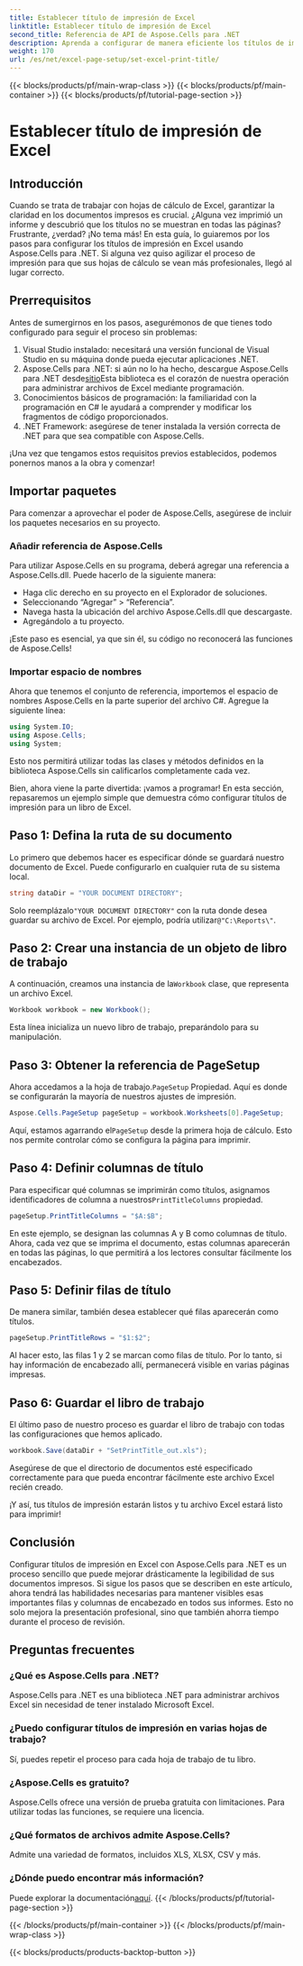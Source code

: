 ```yaml
---
title: Establecer título de impresión de Excel
linktitle: Establecer título de impresión de Excel
second_title: Referencia de API de Aspose.Cells para .NET
description: Aprenda a configurar de manera eficiente los títulos de impresión de Excel con Aspose.Cells para .NET. Agilice su proceso de impresión con nuestra guía paso a paso.
weight: 170
url: /es/net/excel-page-setup/set-excel-print-title/
---
```


{{< blocks/products/pf/main-wrap-class >}}
{{< blocks/products/pf/main-container >}}
{{< blocks/products/pf/tutorial-page-section >}}

# Establecer título de impresión de Excel

## Introducción

Cuando se trata de trabajar con hojas de cálculo de Excel, garantizar la claridad en los documentos impresos es crucial. ¿Alguna vez imprimió un informe y descubrió que los títulos no se muestran en todas las páginas? Frustrante, ¿verdad? ¡No tema más! En esta guía, lo guiaremos por los pasos para configurar los títulos de impresión en Excel usando Aspose.Cells para .NET. Si alguna vez quiso agilizar el proceso de impresión para que sus hojas de cálculo se vean más profesionales, llegó al lugar correcto.

## Prerrequisitos

Antes de sumergirnos en los pasos, asegurémonos de que tienes todo configurado para seguir el proceso sin problemas:

1. Visual Studio instalado: necesitará una versión funcional de Visual Studio en su máquina donde pueda ejecutar aplicaciones .NET.
2.  Aspose.Cells para .NET: si aún no lo ha hecho, descargue Aspose.Cells para .NET desde[sitio](https://releases.aspose.com/cells/net/)Esta biblioteca es el corazón de nuestra operación para administrar archivos de Excel mediante programación.
3. Conocimientos básicos de programación: la familiaridad con la programación en C# le ayudará a comprender y modificar los fragmentos de código proporcionados.
4. .NET Framework: asegúrese de tener instalada la versión correcta de .NET para que sea compatible con Aspose.Cells.

¡Una vez que tengamos estos requisitos previos establecidos, podemos ponernos manos a la obra y comenzar!

## Importar paquetes

Para comenzar a aprovechar el poder de Aspose.Cells, asegúrese de incluir los paquetes necesarios en su proyecto. 

### Añadir referencia de Aspose.Cells

Para utilizar Aspose.Cells en su programa, deberá agregar una referencia a Aspose.Cells.dll. Puede hacerlo de la siguiente manera:

- Haga clic derecho en su proyecto en el Explorador de soluciones.
- Seleccionando “Agregar” > “Referencia”.
- Navega hasta la ubicación del archivo Aspose.Cells.dll que descargaste.
- Agregándolo a tu proyecto.

¡Este paso es esencial, ya que sin él, su código no reconocerá las funciones de Aspose.Cells!

### Importar espacio de nombres

Ahora que tenemos el conjunto de referencia, importemos el espacio de nombres Aspose.Cells en la parte superior del archivo C#. Agregue la siguiente línea:

```csharp
using System.IO;
using Aspose.Cells;
using System;
```

Esto nos permitirá utilizar todas las clases y métodos definidos en la biblioteca Aspose.Cells sin calificarlos completamente cada vez.

Bien, ahora viene la parte divertida: ¡vamos a programar! En esta sección, repasaremos un ejemplo simple que demuestra cómo configurar títulos de impresión para un libro de Excel.

## Paso 1: Defina la ruta de su documento

Lo primero que debemos hacer es especificar dónde se guardará nuestro documento de Excel. Puede configurarlo en cualquier ruta de su sistema local. 

```csharp
string dataDir = "YOUR DOCUMENT DIRECTORY";
```

 Solo reemplázalo`"YOUR DOCUMENT DIRECTORY"` con la ruta donde desea guardar su archivo de Excel. Por ejemplo, podría utilizar`@"C:\Reports\"`.

## Paso 2: Crear una instancia de un objeto de libro de trabajo

 A continuación, creamos una instancia de la`Workbook` clase, que representa un archivo Excel.

```csharp
Workbook workbook = new Workbook();
```

Esta línea inicializa un nuevo libro de trabajo, preparándolo para su manipulación.

## Paso 3: Obtener la referencia de PageSetup

 Ahora accedamos a la hoja de trabajo.`PageSetup` Propiedad. Aquí es donde se configurarán la mayoría de nuestros ajustes de impresión.

```csharp
Aspose.Cells.PageSetup pageSetup = workbook.Worksheets[0].PageSetup;
```

 Aquí, estamos agarrando el`PageSetup` desde la primera hoja de cálculo. Esto nos permite controlar cómo se configura la página para imprimir.

## Paso 4: Definir columnas de título

 Para especificar qué columnas se imprimirán como títulos, asignamos identificadores de columna a nuestros`PrintTitleColumns` propiedad. 

```csharp
pageSetup.PrintTitleColumns = "$A:$B";
```

En este ejemplo, se designan las columnas A y B como columnas de título. Ahora, cada vez que se imprima el documento, estas columnas aparecerán en todas las páginas, lo que permitirá a los lectores consultar fácilmente los encabezados.

## Paso 5: Definir filas de título

De manera similar, también desea establecer qué filas aparecerán como títulos.

```csharp
pageSetup.PrintTitleRows = "$1:$2";
```

Al hacer esto, las filas 1 y 2 se marcan como filas de título. Por lo tanto, si hay información de encabezado allí, permanecerá visible en varias páginas impresas.

## Paso 6: Guardar el libro de trabajo

El último paso de nuestro proceso es guardar el libro de trabajo con todas las configuraciones que hemos aplicado. 

```csharp
workbook.Save(dataDir + "SetPrintTitle_out.xls");
```

Asegúrese de que el directorio de documentos esté especificado correctamente para que pueda encontrar fácilmente este archivo Excel recién creado. 

¡Y así, tus títulos de impresión estarán listos y tu archivo Excel estará listo para imprimir!

## Conclusión

Configurar títulos de impresión en Excel con Aspose.Cells para .NET es un proceso sencillo que puede mejorar drásticamente la legibilidad de sus documentos impresos. Si sigue los pasos que se describen en este artículo, ahora tendrá las habilidades necesarias para mantener visibles esas importantes filas y columnas de encabezado en todos sus informes. Esto no solo mejora la presentación profesional, sino que también ahorra tiempo durante el proceso de revisión.

## Preguntas frecuentes

### ¿Qué es Aspose.Cells para .NET?
Aspose.Cells para .NET es una biblioteca .NET para administrar archivos Excel sin necesidad de tener instalado Microsoft Excel.

### ¿Puedo configurar títulos de impresión en varias hojas de trabajo?
Sí, puedes repetir el proceso para cada hoja de trabajo de tu libro.

### ¿Aspose.Cells es gratuito?
Aspose.Cells ofrece una versión de prueba gratuita con limitaciones. Para utilizar todas las funciones, se requiere una licencia.

### ¿Qué formatos de archivos admite Aspose.Cells?
Admite una variedad de formatos, incluidos XLS, XLSX, CSV y más.

### ¿Dónde puedo encontrar más información?
 Puede explorar la documentación[aquí](https://reference.aspose.com/cells/net/).
{{< /blocks/products/pf/tutorial-page-section >}}

{{< /blocks/products/pf/main-container >}}
{{< /blocks/products/pf/main-wrap-class >}}

{{< blocks/products/products-backtop-button >}}
